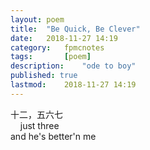 ```yaml
---
layout: poem
title: 	"Be Quick, Be Clever"
date:	2018-11-27 14:19
category:	fpmcnotes
tags:		[poem] 
description: 	"ode to boy"
published: true
lastmod:	2018-11-27 14:19
---
```


<span class="cn-txt">十二，五六七</span><br>
&nbsp;&nbsp;&nbsp;&nbsp;just three<br>
and he's better'n me
